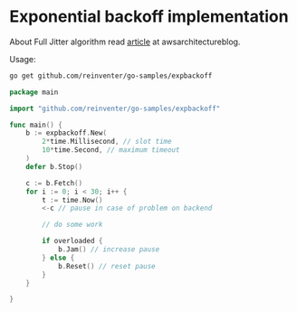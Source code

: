 # Exponential backoff implementation

About Full Jitter algorithm read [article](https://www.awsarchitectureblog.com/2015/03/backoff.html) at awsarchitectureblog.

Usage:

```sh
go get github.com/reinventer/go-samples/expbackoff
```

```go
package main

import "github.com/reinventer/go-samples/expbackoff"

func main() {
	b := expbackoff.New(
		2*time.Millisecond, // slot time
		10*time.Second, // maximum timeout
	)
	defer b.Stop()

	c := b.Fetch()
	for i := 0; i < 30; i++ {
		t := time.Now()
		<-c // pause in case of problem on backend

		// do some work

		if overloaded {
			b.Jam() // increase pause
		} else {
			b.Reset() // reset pause
		}
	}

}
```